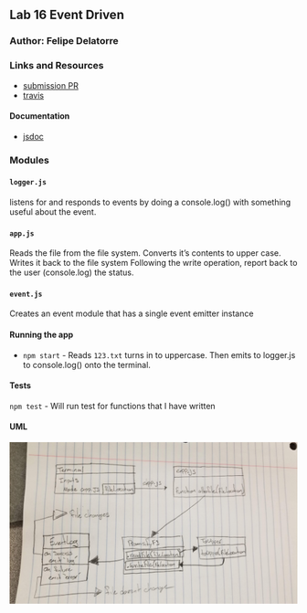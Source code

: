 ## Lab 16 Event Driven 

### Author: Felipe Delatorre

### Links and Resources
* [submission PR](https://github.com/401-advanced-javascript-felipe/lab16-eventDriven/pull/1)
* [travis](https://travis-ci.com/401-advanced-javascript-felipe/lab16-eventDriven/builds/115902319)

#### Documentation
* [jsdoc](./docs)

### Modules
#### `logger.js`
listens for and responds to events by doing a console.log() with something useful about the event.

#### `app.js`
Reads the file from the file system. Converts it’s contents to upper case. Writes it back to the file system
Following the write operation, report back to the user (console.log) the status.

#### `event.js`
Creates an event module that has a single event emitter instance

#### Running the app
* `npm start` - Reads `123.txt` turns in to uppercase. Then emits to logger.js to console.log() onto the terminal.

#### Tests
`npm test` - Will run test for functions that I have written 

#### UML
![](./assets/lab16.jpg)
